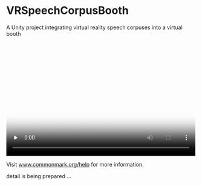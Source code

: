 # VRSpeechCorpusBooth
A Unity project integrating virtual reality speech corpuses into a virtual booth

<video id="video" controls="controls" preload="none" height="300" width="500" poster="https://powerfulbean.github.io/source/Videos/VRSpeechCorpusVideo.png">
   <source id="mp4" src="https://powerfulbean.github.io/source/Videos/VRSpeechCorpusBoothExample.mp4" type="video/mp4">
</video>

<p>Visit <a href="http://www.commonmark.org/help">www.commonmark.org/help</a> for more information.</p>

detail is being prepared ...
